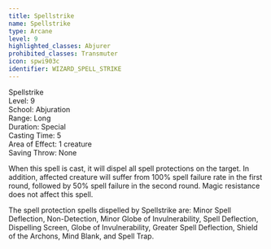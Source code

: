 ```yaml
---
title: Spellstrike
name: Spellstrike
type: Arcane
level: 9
highlighted_classes: Abjurer
prohibited_classes: Transmuter
icon: spwi903c
identifier: WIZARD_SPELL_STRIKE
---
```

Spellstrike  
Level: 9  
School: Abjuration  
Range: Long  
Duration: Special  
Casting Time: 5  
Area of Effect: 1 creature  
Saving Throw: None  
  
When this spell is cast, it will dispel all spell protections on the target. In addition, affected creature will suffer from 100% spell failure rate in the first round, followed by 50% spell failure in the second round. Magic resistance does not affect this spell.  
  
The spell protection spells dispelled by Spellstrike are: Minor Spell Deflection, Non-Detection, Minor Globe of Invulnerability, Spell Deflection, Dispelling Screen, Globe of Invulnerability, Greater Spell Deflection, Shield of the Archons, Mind Blank, and Spell Trap.  

